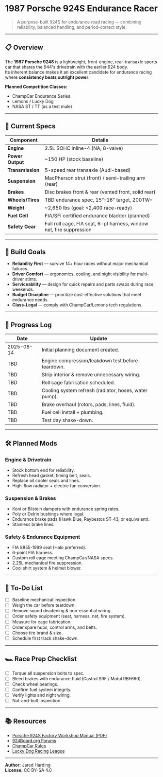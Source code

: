 # 1987 Porsche 924S Endurance Racer

> A purpose-built 924S for endurance road racing — combining reliability, balanced handling, and period-correct style.

---

## 📋 Overview

The **1987 Porsche 924S** is a lightweight, front-engine, rear-transaxle sports car that shares the 944's drivetrain with the earlier 924 body.  
Its inherent balance makes it an excellent candidate for endurance racing where **consistency beats outright power**.

**Planned Competition Classes:**
- ChampCar Endurance Series
- Lemons / Lucky Dog
- NASA ST / TT (as a test mule)

---

## 🔧 Current Specs

| Component            | Details                                                                 |
|----------------------|-------------------------------------------------------------------------|
| **Engine**           | 2.5L SOHC inline-4 (NA, 8-valve)                                        |
| **Power Output**     | ~150 HP (stock baseline)                                                |
| **Transmission**     | 5-speed rear transaxle (Audi-based)                                     |
| **Suspension**       | MacPherson strut (front) / semi-trailing arm (rear)                     |
| **Brakes**           | Disc brakes front & rear (vented front, solid rear)                     |
| **Wheels/Tires**     | TBD endurance spec, 15"–16" target, 200TW+                               |
| **Weight**           | ~2,650 lbs (goal: <2,400 race-ready)                                    |
| **Fuel Cell**        | FIA/SFI certified endurance bladder (planned)                           |
| **Safety Gear**      | Full roll cage, FIA seat, 6-pt harness, window net, fire suppression    |

---

## 🏁 Build Goals

- **Reliability First** — survive 14+ hour races without major mechanical failures.
- **Driver Comfort** — ergonomics, cooling, and night visibility for multi-driver stints.
- **Serviceability** — design for quick repairs and parts swaps during race weekends.
- **Budget Discipline** — prioritize cost-effective solutions that meet endurance needs.
- **Class-Legal** — comply with ChampCar/Lemons tech regulations.

---

## 📅 Progress Log

| Date       | Update                                                                   |
|------------|--------------------------------------------------------------------------|
| 2025-08-14 | Initial planning document created.                                       |
| TBD        | Engine compression/leakdown test before teardown.                        |
| TBD        | Strip interior & remove unnecessary wiring.                              |
| TBD        | Roll cage fabrication scheduled.                                         |
| TBD        | Cooling system refresh (radiator, hoses, water pump).                    |
| TBD        | Brake overhaul (rotors, pads, lines, fluid).                             |
| TBD        | Fuel cell install + plumbing.                                            |
| TBD        | Test day shake-down.                                                      |

---

## 🛠 Planned Mods

### Engine & Drivetrain
- Stock bottom end for reliability.
- Refresh head gasket, timing belt, seals.
- Replace oil cooler seals and lines.
- High-flow radiator + electric fan conversion.

### Suspension & Brakes
- Koni or Bilstein dampers with endurance spring rates.
- Poly or Delrin bushings where legal.
- Endurance brake pads (Hawk Blue, Raybestos ST-43, or equivalent).
- Stainless brake lines.

### Safety & Endurance Equipment
- FIA 8855-1999 seat (Halo preferred).
- 6-point FIA harness.
- Custom roll cage meeting ChampCar/NASA specs.
- 2.25L mechanical fire suppression.
- Cool shirt system & helmet blower.

---

## 📌 To-Do List

- [ ] Baseline mechanical inspection.
- [ ] Weigh the car before teardown.
- [ ] Remove sound deadening & non-essential wiring.
- [ ] Order safety equipment (seat, harness, net, fire system).
- [ ] Measure for cage fabrication.
- [ ] Order spare hubs, control arms, and belts.
- [ ] Choose tire brand & size.
- [ ] Schedule first track shake-down.

---

## 🏎 Race Prep Checklist

- [ ] Torque all suspension bolts to spec.
- [ ] Bleed brakes with endurance fluid (Castrol SRF / Motul RBF660).
- [ ] Check wheel bearings.
- [ ] Confirm fuel system integrity.
- [ ] Verify lights and night wiring.
- [ ] Nut-and-bolt inspection.

---

## 📚 Resources

- [Porsche 924S Factory Workshop Manual (PDF)](https://www.porsche.com)
- [924Board.org Forums](http://www.924board.org)
- [ChampCar Rules](https://champcar.org/rules)
- [Lucky Dog Racing League](https://www.raceluckydog.com)

---

**Author:** Jared Harding  
**License:** CC BY-SA 4.0